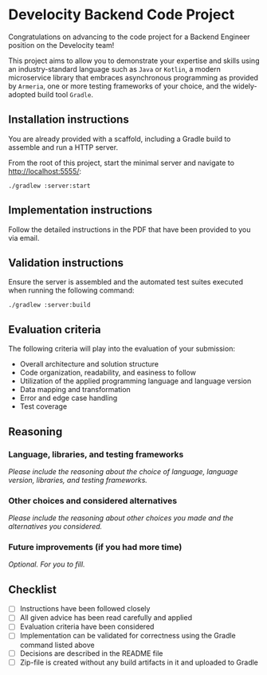 # Develocity Backend Code Project

Congratulations on advancing to the code project for a Backend Engineer position on the Develocity team!

This project aims to allow you to demonstrate your expertise and skills using an industry-standard language such as `Java` or `Kotlin`, a modern microservice library that embraces asynchronous programming as provided by `Armeria`, one or more testing frameworks of your choice, and the widely-adopted build tool `Gradle`.

## Installation instructions

You are already provided with a scaffold, including a Gradle build to assemble and run a HTTP server.

From the root of this project, start the minimal server and navigate to [http://localhost:5555/](http://localhost:5555/):

`./gradlew :server:start`

## Implementation instructions

Follow the detailed instructions in the PDF that have been provided to you via email.

## Validation instructions

Ensure the server is assembled and the automated test suites executed when running the following command:

`./gradlew :server:build`

## Evaluation criteria

The following criteria will play into the evaluation of your submission:

- Overall architecture and solution structure
- Code organization, readability, and easiness to follow
- Utilization of the applied programming language and language version
- Data mapping and transformation
- Error and edge case handling
- Test coverage

## Reasoning

### Language, libraries, and testing frameworks

_Please include the reasoning about the choice of language, language version, libraries, and testing frameworks._

### Other choices and considered alternatives

_Please include the reasoning about other choices you made and the alternatives you considered._

### Future improvements (if you had more time)

_Optional. For you to fill._

## Checklist

- [ ] Instructions have been followed closely
- [ ] All given advice has been read carefully and applied
- [ ] Evaluation criteria have been considered
- [ ] Implementation can be validated for correctness using the Gradle command listed above
- [ ] Decisions are described in the README file
- [ ] Zip-file is created without any build artifacts in it and uploaded to Gradle
